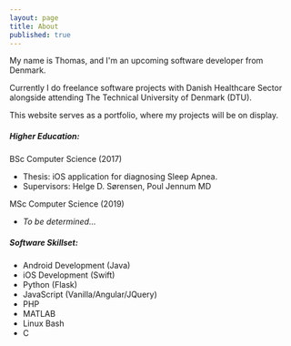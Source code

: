 ```yaml
---
layout: page
title: About
published: true
---
```

My name is Thomas, and I'm an upcoming software developer from Denmark.

Currently I do freelance software projects with Danish Healthcare Sector alongside attending The Technical University of Denmark (DTU).

This website serves as a portfolio, where my projects will be on display.


##### Higher Education:
BSc Computer Science (2017)
* Thesis: iOS application for diagnosing Sleep Apnea. 
* Supervisors: Helge D. Sørensen, Poul Jennum MD
  
MSc Computer Science (2019)
* _To be determined..._

##### Software Skillset:
* Android Development (Java)
* iOS Development (Swift)
* Python (Flask)
* JavaScript (Vanilla/Angular/JQuery)
* PHP
* MATLAB
* Linux Bash
* C
